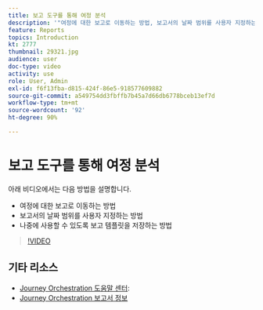 ```yaml
---
title: 보고 도구를 통해 여정 분석
description: '"여정에 대한 보고로 이동하는 방법, 보고서의 날짜 범위를 사용자 지정하는 방법 및 나중에 사용할 수 있도록 보고 템플릿을 저장하는 방법에 대해 알아봅니다."'
feature: Reports
topics: Introduction
kt: 2777
thumbnail: 29321.jpg
audience: user
doc-type: video
activity: use
role: User, Admin
exl-id: f6f13fba-d815-424f-86e5-918577609882
source-git-commit: a549754dd3fbffb7b45a7d66db6778bceb13ef7d
workflow-type: tm+mt
source-wordcount: '92'
ht-degree: 90%

---
```


# 보고 도구를 통해 여정 분석

아래 비디오에서는 다음 방법을 설명합니다.

* 여정에 대한 보고로 이동하는 방법
* 보고서의 날짜 범위를 사용자 지정하는 방법
* 나중에 사용할 수 있도록 보고 템플릿을 저장하는 방법

>[!VIDEO](https://video.tv.adobe.com/v/29321?quality=12)

## 기타 리소스

* [Journey Orchestration 도움말 센터](https://experienceleague.adobe.com/docs/journeys/using/journey-orchestration-home.html?lang=ko-KR):
* [Journey Orchestration 보고서 정보](https://experienceleague.adobe.com/docs/journeys/using/journey-reports/about-journey-reports.html?lang=en)
